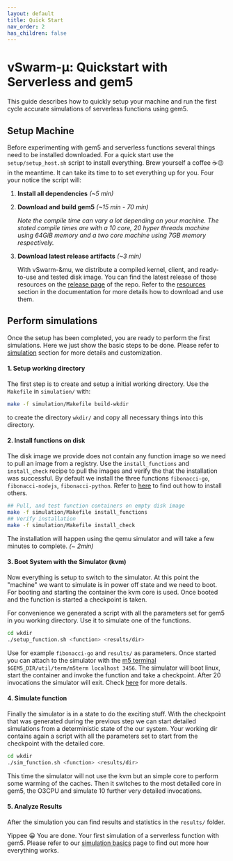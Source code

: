 ```yaml
---
layout: default
title: Quick Start
nav_order: 2
has_children: false
---
```


# vSwarm-&mu;: Quickstart with Serverless and gem5

This guide describes how to quickly setup your machine and run the first cycle accurate simulations of serverless functions using gem5.

## Setup Machine

Before experimenting with gem5 and serverless functions several things need to be installed downloaded.
For a quick start use the `setup/setup_host.sh` script to install everything.
Brew yourself a coffee ☕️😉 in the meantime. It can take its time to to set everything up for you. Four your notice the script will:

1. **Install all dependencies** *(~5 min)*

2. **Download and build gem5** *(~15 min - 70 min)*

   *Note the compile time can vary a lot depending on your machine. The stated compile times are with a 10 core, 20 hyper threads machine using 64GiB memory and a two core machine using 7GB memory respectively.*

3. **Download latest release artifacts** *(~3 min)*

   With vSwarm-&mu, we distribute a compiled kernel, client, and ready-to-use and tested disk image. You can find the latest release of those resources on the [release page](https://github.com/vhive-serverless/vSwarm-u/releases) of the repo. Refer to the [resources](./setup/resources.md#download-resources-artifacts) section in the documentation for more details how to download and use them.


## Perform simulations
Once the setup has been completed, you are ready to perform the first simulations.
Here we just show the basic steps to be done. Please refer to [simulation](./simulation/basics.md#first-simulation-with-gem5-and-serverless) section for more details and customization.


#### 1. Setup working directory

The first step is to create and setup a initial working directory. Use the `Makefile` in `simulation/` with:
```bash
make -f simulation/Makefile build-wkdir
```
to create the directory `wkdir/` and copy all necessary things into this directory.

#### 2. Install functions on disk

The disk image we provide does not contain any function image so we need to pull an image from a registry. Use the `install_functions` and `install_check` recipe to pull the images and verify the that the installation was successful. By default we install the three functions `fibonacci-go`, `fibonacci-nodejs`, `fibonacci-python`. Refer to [here](./simulation/basics.md) to find out how to install others.
```bash
## Pull, and test function containers on empty disk image
make -f simulation/Makefile install_functions
## Verify installation
make -f simulation/Makefile install_check
```
The installation will happen using the qemu simulator and will take a few minutes to complete. *(~ 2min)*

#### 3. Boot System with the Simulator (kvm)

Now everything is setup to switch to the simulator. At this point the "machine" we want to simulate is in power off state and we need to boot.
For booting and starting the container the kvm core is used. Once booted and the function is started a checkpoint is taken.

For convenience we generated a script with all the parameters set for gem5 in you working directory. Use it to simulate one of the functions.
```bash
cd wkdir
./setup_function.sh <function> <results/dir>
```
Use for example `fibonacci-go` and `results/` as parameters.
Once started you can attach to the simulator with the [m5 terminal](https://www.gem5.org/documentation/general_docs/fullsystem/m5term) `$GEM5_DIR/util/term/m5term localhost 3456`. The simulator will boot linux, start the container and invoke the function and take a checkpoint. After 20 invocations the simulator will exit. Check [here](./simulation/basics.md#simulations) for more details.


#### 4. Simulate function

Finally the simulator is in a state to do the exciting stuff. With the checkpoint that was generated during the previous step we can start detailed simulations from a deterministic state of the our system. Your working dir contains again a script with all the parameters set to start from the checkpoint with the detailed core.
```bash
cd wkdir
./sim_function.sh <function> <results/dir>
```
This time the simulator will not use the kvm but an simple core to perform some warming of the caches. Then it switches to the most detailed core in gem5, the O3CPU and simulate 10 further very detailed invocations.

#### 5. Analyze Results
After the simulation you can find results and statistics in the `results/` folder.

Yippee 😀 You are done. Your first simulation of a serverless function with gem5. Please refer to our [simulation basics](./simulation/basics.md) page to find out more how everything works.
